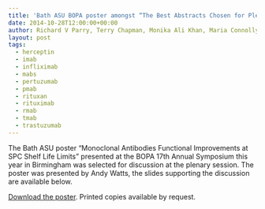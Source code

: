 ```yaml
---
title: 'Bath ASU BOPA poster amongst “The Best Abstracts Chosen for Plenary”'
date: 2014-10-28T12:00:00+00:00
author: Richard V Parry, Terry Chapman, Monika Ali Khan, Maria Connolly and Andy Watts
layout: post
tags:
  - herceptin
  - imab
  - infliximab
  - mabs
  - pertuzumab
  - pmab
  - rituxan
  - rituximab
  - rmab
  - tmab
  - trastuzumab
---
```


The Bath ASU poster “Monoclonal Antibodies Functional Improvements at SPC Shelf Life Limits” presented at the BOPA 17th Annual Symposium this year in Birmingham was selected for discussion at the plenary session. The poster was presented by Andy Watts, the slides supporting the discussion are available below.

[Download the poster](/files/BOPA-2014-poster.pdf). Printed copies available by request.